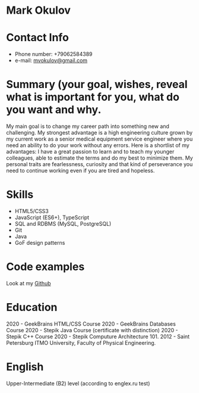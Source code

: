 # Mark Okulov
# Contact Info
* Phone number: +79062584389
* e-mail: mvokulov@gmail.com
# Summary (your goal, wishes, reveal what is important for you, what do you want and why.
My main goal is to change my career path into something new and challenging. My strongest advantage is a high engineering culture grown by my current work as a senior medical equipment service engineer where you need an ability to do your work without any errors. 
Here is a shortlist of my advantages: I have a great passion to learn and to teach my younger colleagues, able to estimate the terms and do my best to minimize them. My personal traits are fearlessness, curiosity and that kind of perseverance you need to continue working even if you are tired and hopeless. 
# Skills
* HTML5/CSS3
* JavaScript (ES6+), TypeScript
* SQL and RDBMS (MySQL, PostgreSQL) 
* Git
* Java
* GoF design patterns
# Code examples
Look at my [Github](https://github.com/GiftWind) 
# Education
2020 - GeekBrains HTML/CSS Course
2020 - GeekBrains Databases Course
2020 - Stepik Java Course (certificate with distinction)
2020 - Stepik C++ Course
2020 - Stepik Computure Architecture 101.
2012 - Saint Petersburg ITMO University, Faculty of Physical Engineering.
# English
Upper-Intermediate (B2) level (according to englex.ru test)